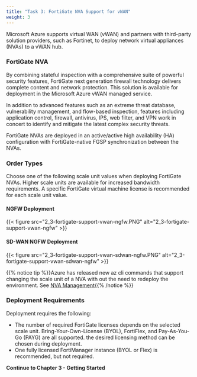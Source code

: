 ```yaml
---
title: "Task 3: FortiGate NVA Support for vWAN"
weight: 3
---
```


Microsoft Azure supports virtual WAN (vWAN) and partners with third-party solution providers, such as Fortinet, to deploy network virtual appliances (NVAs) to a vWAN hub.

### FortiGate NVA

By combining stateful inspection with a comprehensive suite of powerful security features, FortiGate next generation firewall technology delivers complete content and network protection. This solution is available for deployment in the Microsoft Azure vWAN managed service.

In addition to advanced features such as an extreme threat database, vulnerability management, and flow-based inspection, features including application control, firewall, antivirus, IPS, web filter, and VPN work in concert to identify and mitigate the latest complex security threats.

FortiGate NVAs are deployed in an active/active high availability (HA) configuration with FortiGate-native FGSP synchronization between the NVAs.

### Order Types

Choose one of the following scale unit values when deploying FortiGate NVAs.  Higher scale units are available for increased bandwidth requirements. A specific FortiGate virtual machine license is recommended for each scale unit value.

#### NGFW Deployment

{{< figure src="2_3-fortigate-support-vwan-ngfw.PNG" alt="2_3-fortigate-support-vwan-ngfw" >}}

#### SD-WAN NGFW Deployment

{{< figure src="2_3-fortigate-support-vwan-sdwan-ngfw.PNG" alt="2_3-fortigate-support-vwan-sdwan-ngfw" >}}

{{% notice tip %}}Azure has released new az cli commands that support changing the scale unit of a NVA with out the need to redeploy the environment. See [NVA Management](https://learn.microsoft.com/en-us/cli/azure/network/virtual-appliance?view=azure-cli-latest){{% /notice %}}

### Deployment Requirements

Deployment requires the following:

- The number of required FortiGate licenses depends on the selected scale unit. Bring-Your-Own-License (BYOL), FortiFlex, and Pay-As-You-Go (PAYG) are all supported. the desired licensing method can be chosen during deployment.
- One fully licensed FortiManager instance (BYOL or Flex) is recommended, but not required.

**Continue to Chapter 3 - Getting Started**
